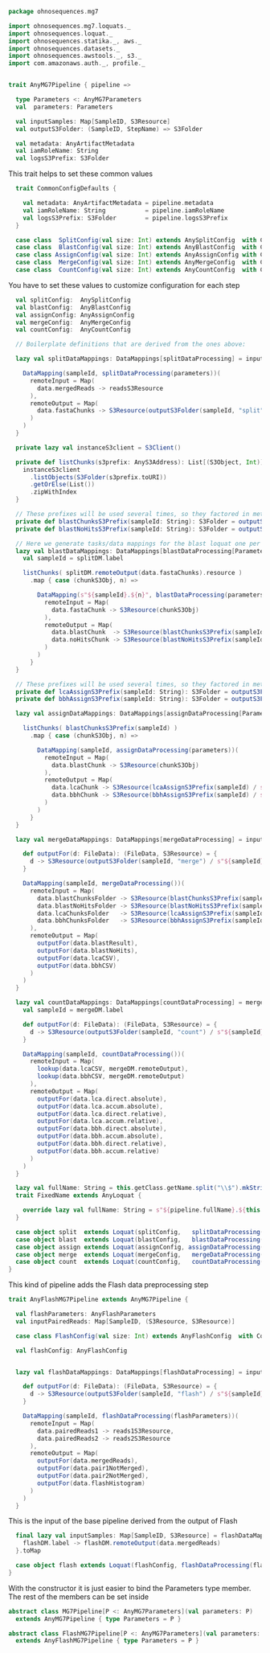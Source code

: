 
```scala
package ohnosequences.mg7

import ohnosequences.mg7.loquats._
import ohnosequences.loquat._
import ohnosequences.statika._, aws._
import ohnosequences.datasets._
import ohnosequences.awstools._, s3._
import com.amazonaws.auth._, profile._


trait AnyMG7Pipeline { pipeline =>

  type Parameters <: AnyMG7Parameters
  val  parameters: Parameters

  val inputSamples: Map[SampleID, S3Resource]
  val outputS3Folder: (SampleID, StepName) => S3Folder

  val metadata: AnyArtifactMetadata
  val iamRoleName: String
  val logsS3Prefix: S3Folder
```

This trait helps to set these common values

```scala
  trait CommonConfigDefaults {

    val metadata: AnyArtifactMetadata = pipeline.metadata
    val iamRoleName: String           = pipeline.iamRoleName
    val logsS3Prefix: S3Folder        = pipeline.logsS3Prefix
  }

  case class  SplitConfig(val size: Int) extends AnySplitConfig  with CommonConfigDefaults
  case class  BlastConfig(val size: Int) extends AnyBlastConfig  with CommonConfigDefaults
  case class AssignConfig(val size: Int) extends AnyAssignConfig with CommonConfigDefaults
  case class  MergeConfig(val size: Int) extends AnyMergeConfig  with CommonConfigDefaults
  case class  CountConfig(val size: Int) extends AnyCountConfig  with CommonConfigDefaults
```

You have to set these values to customize configuration for each step

```scala
  val splitConfig:  AnySplitConfig
  val blastConfig:  AnyBlastConfig
  val assignConfig: AnyAssignConfig
  val mergeConfig:  AnyMergeConfig
  val countConfig:  AnyCountConfig

  // Boilerplate definitions that are derived from the ones above:

  lazy val splitDataMappings: DataMappings[splitDataProcessing] = inputSamples.toList.map { case (sampleId, readsS3Resource) =>

    DataMapping(sampleId, splitDataProcessing(parameters))(
      remoteInput = Map(
        data.mergedReads -> readsS3Resource
      ),
      remoteOutput = Map(
        data.fastaChunks -> S3Resource(outputS3Folder(sampleId, "split"))
      )
    )
  }

  private lazy val instanceS3client = S3Client()

  private def listChunks(s3prefix: AnyS3Address): List[(S3Object, Int)] = {
    instanceS3client
      .listObjects(S3Folder(s3prefix.toURI))
      .getOrElse(List())
      .zipWithIndex
  }

  // These prefixes will be used several times, so they factored in methods:
  private def blastChunksS3Prefix(sampleId: String): S3Folder = outputS3Folder(sampleId, "blast") / "chunks" /
  private def blastNoHitsS3Prefix(sampleId: String): S3Folder = outputS3Folder(sampleId, "blast") / "no-hits" /

  // Here we generate tasks/data mappings for the blast loquat one per each S3 object generated by the split loquat
  lazy val blastDataMappings: DataMappings[blastDataProcessing[Parameters]] = splitDataMappings.flatMap { splitDM =>
    val sampleId = splitDM.label

    listChunks( splitDM.remoteOutput(data.fastaChunks).resource )
      .map { case (chunkS3Obj, n) =>

        DataMapping(s"${sampleId}.${n}", blastDataProcessing(parameters))(
          remoteInput = Map(
            data.fastaChunk -> S3Resource(chunkS3Obj)
          ),
          remoteOutput = Map(
            data.blastChunk  -> S3Resource(blastChunksS3Prefix(sampleId) / s"blast.${n}.csv"),
            data.noHitsChunk -> S3Resource(blastNoHitsS3Prefix(sampleId) / s"no-hits.${n}.fa")
          )
        )
      }
  }

  // These prefixes will be used several times, so they factored in methods:
  private def lcaAssignS3Prefix(sampleId: String): S3Folder = outputS3Folder(sampleId, "assign") / "lca" /
  private def bbhAssignS3Prefix(sampleId: String): S3Folder = outputS3Folder(sampleId, "assign") / "bbh" /

  lazy val assignDataMappings: DataMappings[assignDataProcessing[Parameters]] = inputSamples.keys.toList.flatMap { case sampleId =>

    listChunks( blastChunksS3Prefix(sampleId) )
      .map { case (chunkS3Obj, n) =>

        DataMapping(sampleId, assignDataProcessing(parameters))(
          remoteInput = Map(
            data.blastChunk -> S3Resource(chunkS3Obj)
          ),
          remoteOutput = Map(
            data.lcaChunk -> S3Resource(lcaAssignS3Prefix(sampleId) / s"${sampleId}.lca.${n}.csv"),
            data.bbhChunk -> S3Resource(bbhAssignS3Prefix(sampleId) / s"${sampleId}.bbh.${n}.csv")
          )
        )
      }
  }

  lazy val mergeDataMappings: DataMappings[mergeDataProcessing] = inputSamples.keys.toList.map { case sampleId =>

    def outputFor(d: FileData): (FileData, S3Resource) = {
      d -> S3Resource(outputS3Folder(sampleId, "merge") / s"${sampleId}.${d.label}")
    }

    DataMapping(sampleId, mergeDataProcessing())(
      remoteInput = Map(
        data.blastChunksFolder -> S3Resource(blastChunksS3Prefix(sampleId)),
        data.blastNoHitsFolder -> S3Resource(blastNoHitsS3Prefix(sampleId)),
        data.lcaChunksFolder   -> S3Resource(lcaAssignS3Prefix(sampleId)),
        data.bbhChunksFolder   -> S3Resource(bbhAssignS3Prefix(sampleId))
      ),
      remoteOutput = Map(
        outputFor(data.blastResult),
        outputFor(data.blastNoHits),
        outputFor(data.lcaCSV),
        outputFor(data.bbhCSV)
      )
    )
  }

  lazy val countDataMappings: DataMappings[countDataProcessing] = mergeDataMappings.map { case mergeDM =>
    val sampleId = mergeDM.label

    def outputFor(d: FileData): (FileData, S3Resource) = {
      d -> S3Resource(outputS3Folder(sampleId, "count") / s"${sampleId}.${d.baseName}.csv")
    }

    DataMapping(sampleId, countDataProcessing())(
      remoteInput = Map(
        lookup(data.lcaCSV, mergeDM.remoteOutput),
        lookup(data.bbhCSV, mergeDM.remoteOutput)
      ),
      remoteOutput = Map(
        outputFor(data.lca.direct.absolute),
        outputFor(data.lca.accum.absolute),
        outputFor(data.lca.direct.relative),
        outputFor(data.lca.accum.relative),
        outputFor(data.bbh.direct.absolute),
        outputFor(data.bbh.accum.absolute),
        outputFor(data.bbh.direct.relative),
        outputFor(data.bbh.accum.relative)
      )
    )
  }

  lazy val fullName: String = this.getClass.getName.split("\\$").mkString(".")
  trait FixedName extends AnyLoquat {

    override lazy val fullName: String = s"${pipeline.fullName}.${this.toString}"
  }

  case object split  extends Loquat(splitConfig,   splitDataProcessing(parameters))(splitDataMappings)  with FixedName
  case object blast  extends Loquat(blastConfig,   blastDataProcessing(parameters))(blastDataMappings)  with FixedName
  case object assign extends Loquat(assignConfig, assignDataProcessing(parameters))(assignDataMappings) with FixedName
  case object merge  extends Loquat(mergeConfig,   mergeDataProcessing())(mergeDataMappings)            with FixedName
  case object count  extends Loquat(countConfig,   countDataProcessing())(countDataMappings)            with FixedName
}
```

This kind of pipeline adds the Flash data preprocessing step

```scala
trait AnyFlashMG7Pipeline extends AnyMG7Pipeline {

  val flashParameters: AnyFlashParameters
  val inputPairedReads: Map[SampleID, (S3Resource, S3Resource)]

  case class FlashConfig(val size: Int) extends AnyFlashConfig  with CommonConfigDefaults

  val flashConfig: AnyFlashConfig


  lazy val flashDataMappings: DataMappings[flashDataProcessing] = inputPairedReads.toList.map { case (sampleId, (reads1S3Resource, reads2S3Resource)) =>

    def outputFor(d: FileData): (FileData, S3Resource) = {
      d -> S3Resource(outputS3Folder(sampleId, "flash") / s"${sampleId}.${d.label}")
    }

    DataMapping(sampleId, flashDataProcessing(flashParameters))(
      remoteInput = Map(
        data.pairedReads1 -> reads1S3Resource,
        data.pairedReads2 -> reads2S3Resource
      ),
      remoteOutput = Map(
        outputFor(data.mergedReads),
        outputFor(data.pair1NotMerged),
        outputFor(data.pair2NotMerged),
        outputFor(data.flashHistogram)
      )
    )
  }
```

This is the input of the base pipeline derived from the output of Flash

```scala
  final lazy val inputSamples: Map[SampleID, S3Resource] = flashDataMappings.map { flashDM =>
    flashDM.label -> flashDM.remoteOutput(data.mergedReads)
  }.toMap

  case object flash extends Loquat(flashConfig, flashDataProcessing(flashParameters))(flashDataMappings) with FixedName
}
```

With the constructor it is just easier to bind the Parameters type member. The rest of the members can be set inside

```scala
abstract class MG7Pipeline[P <: AnyMG7Parameters](val parameters: P)
  extends AnyMG7Pipeline { type Parameters = P }

abstract class FlashMG7Pipeline[P <: AnyMG7Parameters](val parameters: P)
  extends AnyFlashMG7Pipeline { type Parameters = P }

```




[main/scala/mg7/bundles.scala]: bundles.scala.md
[main/scala/mg7/configs.scala]: configs.scala.md
[main/scala/mg7/csv.scala]: csv.scala.md
[main/scala/mg7/data.scala]: data.scala.md
[main/scala/mg7/defaults.scala]: defaults.scala.md
[main/scala/mg7/loquats/1.flash.scala]: loquats/1.flash.scala.md
[main/scala/mg7/loquats/2.split.scala]: loquats/2.split.scala.md
[main/scala/mg7/loquats/3.blast.scala]: loquats/3.blast.scala.md
[main/scala/mg7/loquats/4.assign.scala]: loquats/4.assign.scala.md
[main/scala/mg7/loquats/5.merge.scala]: loquats/5.merge.scala.md
[main/scala/mg7/loquats/6.count.scala]: loquats/6.count.scala.md
[main/scala/mg7/package.scala]: package.scala.md
[main/scala/mg7/parameters.scala]: parameters.scala.md
[main/scala/mg7/pipeline.scala]: pipeline.scala.md
[main/scala/mg7/referenceDB.scala]: referenceDB.scala.md
[test/scala/mg7/counts.scala]: ../../../test/scala/mg7/counts.scala.md
[test/scala/mg7/fqnames.scala]: ../../../test/scala/mg7/fqnames.scala.md
[test/scala/mg7/mock/illumina.scala]: ../../../test/scala/mg7/mock/illumina.scala.md
[test/scala/mg7/mock/pacbio.scala]: ../../../test/scala/mg7/mock/pacbio.scala.md
[test/scala/mg7/PRJEB6592/PRJEB6592.scala]: ../../../test/scala/mg7/PRJEB6592/PRJEB6592.scala.md
[test/scala/mg7/referenceDBs.scala]: ../../../test/scala/mg7/referenceDBs.scala.md
[test/scala/mg7/taxonomy.scala]: ../../../test/scala/mg7/taxonomy.scala.md
[test/scala/mg7/testData.scala]: ../../../test/scala/mg7/testData.scala.md
[test/scala/mg7/testDefaults.scala]: ../../../test/scala/mg7/testDefaults.scala.md